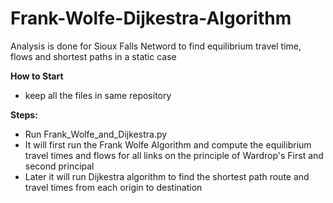 # Frank-Wolfe-Dijkestra-Algorithm
Analysis is done for Sioux Falls Netword to find equilibrium travel time, flows and shortest paths in a static case

**How to Start**
* keep all the files in same repository 

**Steps:**
* Run Frank_Wolfe_and_Dijkestra.py
* It will first run the Frank Wolfe Algorithm and compute the equilibrium travel times and flows for all links on the principle of Wardrop's First and second principal
* Later it will run Dijkestra algorithm to find the shortest path route and travel times from each origin to destination
